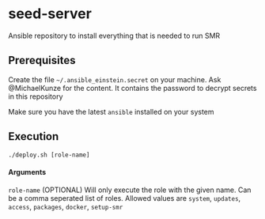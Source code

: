 # seed-server

Ansible repository to install everything that is needed to run SMR

## Prerequisites

Create the file `~/.ansible_einstein.secret` on your machine. Ask @MichaelKunze for the content.
It contains the password to decrypt secrets in this repository

Make sure you have the latest `ansible` installed on your system

## Execution

`./deploy.sh [role-name]`

#### Arguments

`role-name` (OPTIONAL) Will only execute the role with the given name. Can be a comma seperated list of roles. 
                       Allowed values are `system`, `updates`, `access`, `packages`, `docker`, `setup-smr`
